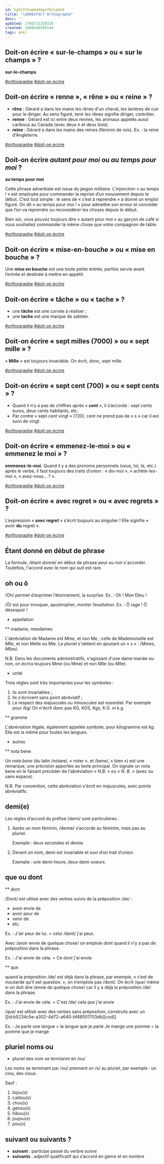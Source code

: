 ```yaml
---
id: hg5n7chupmq4mgn7bslp4a9
title: "\U0001F4C7 Orthographe"
desc: ''
updated: 1706731310320
created: 1680248596144
tags: anki
---
```





## Doit-on écrire « sur-le-champs » ou « sur le champs » ?

**sur-le-champs**

[#orthographe]() [#doit-on écrire]()

## Doit-on écrire « renne », « rêne » ou « reine » ?

- **rêne** : Gérard a dans les mains les rênes d'un cheval, les lanières de cuir pour le diriger. Au sens figuré, tenir les rênes signifie diriger, contrôler.
- **renne** : Gérard est ici entre deux rennes, les animaux appelés aussi caribous au Canada (avec deux n et deux bois).
- **reine** : Gérard a dans les mains des reines (féminin de rois). Ex. : la reine d'Angleterre.

[#orthographe]() [#doit-on écrire]()

## Doit-on écrire _autant pour moi_ ou _au temps pour moi_ ?

**au temps pour moi**

Cette phrase adverbiale est issue du jargon militaire. L’injonction « au temps ! » est employée pour commander la reprise d’un mouvement depuis le début. C’est tout simple : le sens de « c’est à reprendre » a donné un emploi figuré. On dit « au temps pour moi ! » pour admettre son erreur et concéder que l’on va reprendre ou reconsidérer les choses depuis le début.

Bien sûr, vous pouvez toujours dire « autant pour moi » au garçon de café si vous souhaitez commander la même chose que votre compagnon de table.

[#orthographe]() [#doit-on écrire]()

## Doit-on écrire « mise-en-bouche » ou « mise en bouche » ?

Une **mise en bouche** est une toute petite entrée, parfois servie avant l’entrée et destinée à mettre en appétit.

[#orthographe]() [#doit-on écrire]()

## Doit-on écrire « tâche » ou « tache » ?

- une **tâche** est une corvée à réaliser ;
- une **tache** est une marque de saletée.

[#orthographe]() [#doit-on écrire]()

## Doit-on écrire « sept milles (7000) » ou « sept mille » ?

« **Mille** » est toujours invariable. On écrit, donc, sept mille.

[#orthographe]() [#doit-on écrire]()

## Doit-on écrire « sept cent (700) » ou « sept cents » ?

- Quand il n’y a pas de chiffres aprés « **cent** », il s’accorde : sept cents euros, deux cents habitants, etc.
- Par contre « sept cent vingt » (720), cent ne prend pas de « s » car il est suivi de vingt.

[#orthographe]() [#doit-on écrire]()

## Doit-on écrire « emmenez-le-moi » ou « emmenez le moi » ?

**emmenez-le-moi**. Quand il y a des pronoms personnels (vous, toi, le, etc.) aprés le verbe, il faut toujours des traits d’union : « dis-moi », « achète-les-moi », « avez-vous... ? ».

[#orthographe]() [#doit-on écrire]()

## Doit-on écrire « avec regret » ou « avec regrets » ?

L’expression « **avec regret** » s’écrit toujours au singulier ! Elle signifie « avoir **du** regret ».

[#orthographe]() [#doit-on écrire]()

## Étant donné en début de phrase

La formule, /étant donné/ en début de phrase peut ou non s'accorder. Toutefois, l'accord avec le nom qui suit est rare.

## oh ou ô

/Oh/ permet d’exprimer l’étonnement, la surprise.
Ex. : Oh ! Mon Dieu !

/Ô/ est pour invoquer, apostropher, monter l’exaltation.
Ex. : Ô rage ! Ô désespoir !

- appelation

\*\* madame, mesdames

L'abréviation de Madame est _Mme_, et non Me ; celle de Mademoiselle est _Mlle_,
et non Melle ou Mle. Le pluriel s'obtient en ajoutant un « s » : /Mmes, Mlles/.

N.B. Dans les documents administratifs, s'agissant d'une dame mariée ou non,
on écrira toujours Mme (ou Mme) et non Mlle (ou Mlle).

- unité

Trois règles sont très importantes pour les symboles :

1. ils sont invariables ;
2. Ils s'écrivent sans point abréviatif ;
3. Le respect des majuscules ou minuscules est essentiel. Par exemple pour /kg/
   On n'écrit donc pas KG, KGS, Kgs, K.G. ni k.g.

\*\* gramme

L'abréviation légale, également appelée symbole, pour kilogramme est _kg_.
Elle est la même pour toutes les langues.

- autres

\*\* nota bene

Un _nota bene_ (du latin /notare/, « noter », et /bene/, « bien ») est une
remarque, une précision apportée au texte principal. On signale un nota bene
en le faisant précéder de l'abréviation « _N.B._ » ou « _N. B._ » (avec ou
sans espace).

N.B. Par convention, cette abréviation s'écrit en majuscules, avec points
abréviatifs.

## demi(e)

Les règles d’accord du préfixe /demi/ sont particulières :

1. Après un nom féminin, /demie/ s’accorde au féminim, mais pas au pluriel.

   Exemple : deux secondes et demie.

2. Devant un nom, demi est invariable et suvi d’un trait d’union.

   Exemple : une demi-heure, deux demi-soeurs.

## que ou dont

\*\* dont

/Dont/ est utilisé avec des verbes suivis de la préposition /de/ :

- avoir envie de
- avoir peur de
- venir de
- etc.

Ex. : J'air peur de lui. = celui /dont/ j'ai peur.

Avec /avoir envie de quelque chose/ on emploie _dont_ quand il n'y a pas de
préposition dans la phrase.

Ex. : J'ai envie de cela. = Ce _dont_ j'ai envie

\*\* que

quand la préposition /de/ est déjà dans la phrase, par exemple, « c’est de
moutarde qu'il est question. », on n’emploie pas /dont/. On écrit /que/ même si
on doit dire /envie de quelque chose/ car il y a déjà la préposition /de/
dans la phrase.

Ex. : J'ai envie de cela. = C'est /de/ cela _que_ j'ai envie

/que/ est utilisé avec des verbes sans préposition, construits avec un [[id:b5234c5e-a302-4d72-a640-bf48501703db][cod]]

Ex. : Je parle une langue = la langue que je parle
Je mange une pomme = la pomme que je mange

## pluriel noms ou

- pluriel des nom se termiannt en /ou/

Les noms se terminant par /ou/ prennent un /s/ au pluriel, par exemple : un clou, des clous.

Sauf :

1. bijou(x)
2. caillou(x)
3. chou(x)
4. genou(x)
5. hibou(x)
6. joujou(x)
7. pou(x)

## suivant ou suivants ?

- **suivant** : participe passé du verbre _suivre_
- **suivants** : adjectif qualificatif qui s’accord en genre et en nombre
